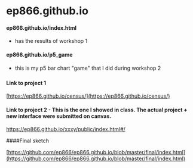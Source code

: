 # ep866.github.io

#### ep866.github.io/index.html 
* has the results of workshop 1

#### ep866.github.io/p5_game
* this is my p5 bar chart "game" that I did during workshop 2

###

#### Link to project 1

[https://ep866.github.io/census/](https://ep866.github.io/census/)

#### Link to project 2 - This is the one I showed in class. The actual project + new interface were submitted on canvas. 

https://ep866.github.io/xxxy/public/index.html#/

####Final sketch



[https://github.com/ep866/ep866.github.io/blob/master/final/index.html](https://github.com/ep866/ep866.github.io/blob/master/final/index.html)
